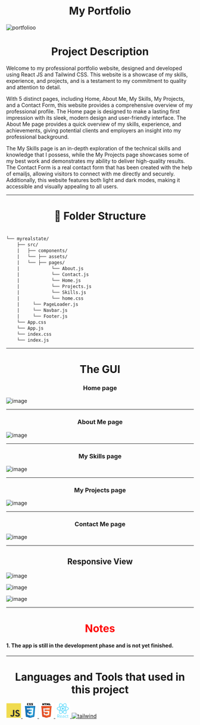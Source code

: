 <h1 align="center">My Portfolio</h1>
<p align="center">
  
![portfolioo](https://github.com/TheMostafax/My_Portfolio/assets/81190585/a951f938-a45e-41d9-88ce-64c37194d78b)

</p>

<h1 align="center">Project Description </h1>

Welcome to my professional portfolio website, designed and developed using React JS and Tailwind CSS. This website is a showcase of my skills, experience, and projects, and is a testament to my commitment to quality and attention to detail.

With 5 distinct pages, including Home, About Me, My Skills, My Projects, and a Contact Form, this website provides a comprehensive overview of my professional profile. The Home page is designed to make a lasting first impression with its sleek, modern design and user-friendly interface. The About Me page provides a quick overview of my skills, experience, and achievements, giving potential clients and employers an insight into my professional background.

The My Skills page is an in-depth exploration of the technical skills and knowledge that I possess, while the My Projects page showcases some of my best work and demonstrates my ability to deliver high-quality results. The Contact Form is a real contact form that has been created with the help of emailjs, allowing visitors to connect with me directly and securely. Additionally, this website features both light and dark modes, making it accessible and visually appealing to all users.

<hr>

<h1 align="center">🚀 Folder Structure</h1>

```

└── myrealstate/
    ├── src/
    |   ├── components/
    |   └── ├── assets/
    |   └── ├── pages/
    |            └── About.js
    |            └── Contact.js
    |            └── Home.js
    |            └── Projects.js
    |            └── Skills.js
    |            └── home.css
    |     └── PageLoader.js
    |     └── Navbar.js
    |     └── Footer.js
    └── App.css
    └── App.js
    └── index.css
    └── index.js

```



<hr>

<h1 align="center">The GUI</h1>



<h3 align="center">Home page</h3>


![image](https://github.com/TheMostafax/My_Portfolio/assets/81190585/9fe7f6c4-6726-4bc4-9ab2-f3b8d9d36ee0)



<hr>

<h3 align="center">About Me page</h3>

![image](https://github.com/TheMostafax/My_Portfolio/assets/81190585/fbb0cc1e-996b-460a-9630-e69a91661723)



<hr>

<h3 align="center">My Skills page</h3>


![image](https://github.com/TheMostafax/My_Portfolio/assets/81190585/4d29f734-2deb-436e-9d56-2cfb85fba79f)



<hr>

<h3 align="center">My Projects page</h3>


![image](https://github.com/TheMostafax/My_Portfolio/assets/81190585/06a6bb77-5fc6-43f7-8bc5-9c23469b6f4c)



<hr>

<h3 align="center">Contact Me page</h3>

![image](https://github.com/TheMostafax/My_Portfolio/assets/81190585/aa79f763-0bec-41b0-8ad9-60a98ad6ce7a)



<hr>

<h2 align="center">Responsive View</h2>

![image](https://github.com/TheMostafax/My_Portfolio/assets/81190585/f7ad3aa4-1828-4266-8263-650e12dc0c5b)

![image](https://github.com/TheMostafax/My_Portfolio/assets/81190585/2bcbf8aa-79d1-47ab-a3cb-66831cfc7711)

![image](https://github.com/TheMostafax/My_Portfolio/assets/81190585/166dbf9a-f964-44c3-a823-bba254aeb7d7)

<hr>

<h1 align="center" style="color:red;">Notes</h1>

<h4 align="left">1. The app is still in the development phase and is not yet finished.</h4>

<hr>

<h1 align="center">Languages and Tools that used in this project</h1>
<a href="https://developer.mozilla.org/en-US/docs/Web/JavaScript" target="_blank" rel="noreferrer">
        <img src="https://raw.githubusercontent.com/devicons/devicon/master/icons/javascript/javascript-original.svg" alt="javascript" width="40" height="40"/>
      </a><a href="https://www.w3schools.com/css/" target="_blank" rel="noreferrer">
        <img src="https://raw.githubusercontent.com/devicons/devicon/master/icons/css3/css3-original-wordmark.svg" alt="css3" width="40" height="40"/>
      </a>
      <a href="https://www.w3.org/html/" target="_blank" rel="noreferrer">
        <img src="https://raw.githubusercontent.com/devicons/devicon/master/icons/html5/html5-original-wordmark.svg" alt="html5" width="40" height="40"/>
      </a><a href="https://reactjs.org/" target="_blank" rel="noreferrer">
        <img src="https://raw.githubusercontent.com/devicons/devicon/master/icons/react/react-original-wordmark.svg" alt="react" width="40" height="40"/>
      </a><a href="https://tailwindcss.com/" target="_blank" rel="noreferrer">
        <img src="https://www.vectorlogo.zone/logos/tailwindcss/tailwindcss-icon.svg" alt="tailwind" width="40" height="40"/>
      </a>
